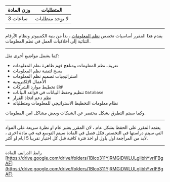| وزن المادة | المتطلبات |
|---|---|
| 3 ساعات | لا يوجد متطلبات |

---

يقدم هذا المقرر أساسيات تخصص [نظم المعلومات](https://bit.ly/2C3Q0Tx) ، بدأ من بنية الكمبيوتر ونظام الأرقام الثنائية إلى
أخلاقيات العمل في نظم المعلومات.

---

كما يشمل مواضيع أخرى مثل:

- تعريف نظم المعلومات ومناهج فهم ظاهرة نظم المعلومات
- مسح لتقنية نظم المعلومات
- استراتيجيات تصميم نظم المعلومات
- الأعمال الإلكترونية
- تخطيط موارد الشركات `ERP`
- تنظيم وحفظ البيانات في قواعد البيانات `Database`
- نظم دعم اتخاذ القرار
- نظام معلومات التخطيط الاستراتيجي للمعلومات ومتطلباته

وكما سيتم التطرق بشكل مختصر عن الشبكات وبعض مشاكل امن المعلومات.

---

يعتمد المقرر على الحفظ بشكل عام ، لان المقرر يعتبر عام او نظرة سريعة على المواد التي سيتم دراستها في التخصص فكل فصل في
المادة سيتم التوسع فيه في مادة اخرى ، لابد من المراجعة اول باول او اخذ فترة كافية قبل كل اختبار تقريبا 5 ايام او اكثر.

---
رابط الدرايف للمادة
[https://drive.google.com/drive/folders/1Blco311YjRMGiDWLULglibhYvrIFBgAF](https://drive.google.com/drive/folders/1Blco311YjRMGiDWLULglibhYvrIFBgAF)
